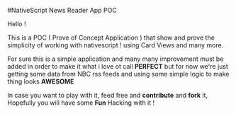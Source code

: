 #NativeScript News Reader App POC

Hello ! 

This is a POC ( Prove of Concept Application ) that show and prove the
simplicity of working with nativescript ! using Card Views and many more.
 
 For sure this is a simple application and many many improvement must be added in order 
 to make it what i love ot call **PERFECT** but for now we're just getting some
 data from NBC rss feeds and using some simple logic to make thing looks **AWESOME**
 
 In case you want to play with it, feed free and **contribute** and **fork** it, 
 Hopefully you will have some **Fun** Hacking with it !


 
